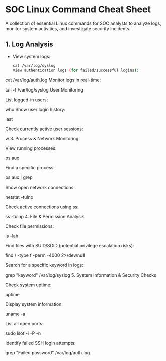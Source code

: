 # SOC Linux Command Cheat Sheet  

A collection of essential Linux commands for SOC analysts to analyze logs, monitor system activities, and investigate security incidents.  

## 1. Log Analysis  
- View system logs:  
  ```bash
  cat /var/log/syslog
  View authentication logs (for failed/successful logins):

cat /var/log/auth.log
Monitor logs in real-time:

tail -f /var/log/syslog
User Monitoring

List logged-in users:

who
Show user login history:

last

Check currently active user sessions:

w
3. Process & Network Monitoring

View running processes:

ps aux

Find a specific process:

ps aux | grep <process-name>

Show open network connections:

netstat -tulnp

Check active connections using ss:

ss -tulnp
4. File & Permission Analysis

Check file permissions:

ls -lah

Find files with SUID/SGID (potential privilege escalation risks):

find / -type f -perm -4000 2>/dev/null

Search for a specific keyword in logs:

grep "keyword" /var/log/syslog
5. System Information & Security Checks

Check system uptime:

uptime

Display system information:

uname -a

List all open ports:

sudo lsof -i -P -n

Identify failed SSH login attempts:

grep "Failed password" /var/log/auth.log



